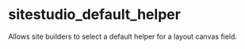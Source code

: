 # sitestudio_default_helper
Allows site builders to select a default helper for a layout canvas field.
